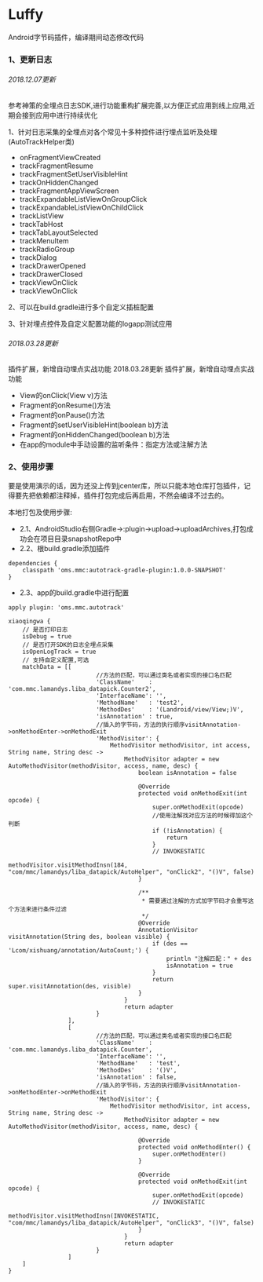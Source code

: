 # Luffy
Android字节码插件，编译期间动态修改代码


### 1、更新日志

###### 2018.12.07更新
参考神策的全埋点日志SDK,进行功能重构扩展完善,以方便正式应用到线上应用,近期会接到应用中进行持续优化

1、针对日志采集的全埋点对各个常见十多种控件进行埋点监听及处理(AutoTrackHelper类)
- onFragmentViewCreated
- trackFragmentResume
- trackFragmentSetUserVisibleHint
- trackOnHiddenChanged
- trackFragmentAppViewScreen
- trackExpandableListViewOnGroupClick
- trackExpandableListViewOnChildClick
- trackListView
- trackTabHost
- trackTabLayoutSelected
- trackMenuItem
- trackRadioGroup
- trackDialog
- trackDrawerOpened
- trackDrawerClosed
- trackViewOnClick
- trackViewOnClick

2、可以在build.gradle进行多个自定义插桩配置

3、针对埋点控件及自定义配置功能的logapp测试应用


###### 2018.03.28更新
插件扩展，新增自动埋点实战功能
2018.03.28更新 插件扩展，新增自动埋点实战功能
- View的onClick(View v)方法
- Fragment的onResume()方法
- Fragment的onPause()方法
- Fragment的setUserVisibleHint(boolean b)方法
- Fragment的onHiddenChanged(boolean b)方法
- 在app的module中手动设置的监听条件：指定方法或注解方法

### 2、使用步骤

要是使用演示的话，因为还没上传到jcenter库，所以只能本地仓库打包插件，记得要先把依赖都注释掉，插件打包完成后再启用，不然会编译不过去的。

本地打包及使用步骤:
- 2.1、AndroidStudio右侧Gradle->:plugin->upload->uploadArchives,打包成功会在项目目录snapshotRepo中
- 2.2、根build.gradle添加插件
 ```
 dependencies {
     classpath 'oms.mmc:autotrack-gradle-plugin:1.0.0-SNAPSHOT'
 }
 ```
- 2.3、app的build.gradle中进行配置

 ```
 apply plugin: 'oms.mmc.autotrack'

 xiaoqingwa {
     // 是否打印日志
     isDebug = true
     // 是否打开SDK的日志全埋点采集
     isOpenLogTrack = true
     // 支持自定义配置,可选
     matchData = [[
                          //方法的匹配，可以通过类名或者实现的接口名匹配
                          'ClassName'    : 'com.mmc.lamandys.liba_datapick.Counter2',
                          'InterfaceName': '',
                          'MethodName'   : 'test2',
                          'MethodDes'    : '(Landroid/view/View;)V',
                          'isAnnotation' : true,
                          //插入的字节码，方法的执行顺序visitAnnotation->onMethodEnter->onMethodExit
                          'MethodVisitor': {
                              MethodVisitor methodVisitor, int access, String name, String desc ->
                                  MethodVisitor adapter = new AutoMethodVisitor(methodVisitor, access, name, desc) {
                                      boolean isAnnotation = false

                                      @Override
                                      protected void onMethodExit(int opcode) {
                                          super.onMethodExit(opcode)
                                          //使用注解找对应方法的时候得加这个判断
                                          if (!isAnnotation) {
                                              return
                                          }
                                          // INVOKESTATIC
                                          methodVisitor.visitMethodInsn(184, "com/mmc/lamandys/liba_datapick/AutoHelper", "onClick2", "()V", false)
                                      }

                                      /**
                                       * 需要通过注解的方式加字节码才会重写这个方法来进行条件过滤
                                       */
                                      @Override
                                      AnnotationVisitor visitAnnotation(String des, boolean visible) {
                                          if (des == 'Lcom/xishuang/annotation/AutoCount;') {
                                              println "注解匹配：" + des
                                              isAnnotation = true
                                          }
                                          return super.visitAnnotation(des, visible)
                                      }
                                  }
                                  return adapter
                          }
                  ],
                  [
                          //方法的匹配，可以通过类名或者实现的接口名匹配
                          'ClassName'    : 'com.mmc.lamandys.liba_datapick.Counter',
                          'InterfaceName': '',
                          'MethodName'   : 'test',
                          'MethodDes'    : '()V',
                          'isAnnotation' : false,
                          //插入的字节码，方法的执行顺序visitAnnotation->onMethodEnter->onMethodExit
                          'MethodVisitor': {
                              MethodVisitor methodVisitor, int access, String name, String desc ->
                                  MethodVisitor adapter = new AutoMethodVisitor(methodVisitor, access, name, desc) {

                                      @Override
                                      protected void onMethodEnter() {
                                          super.onMethodEnter()
                                      }

                                      @Override
                                      protected void onMethodExit(int opcode) {
                                          super.onMethodExit(opcode)
                                          // INVOKESTATIC
                                          methodVisitor.visitMethodInsn(INVOKESTATIC, "com/mmc/lamandys/liba_datapick/AutoHelper", "onClick3", "()V", false)
                                      }
                                  }
                                  return adapter
                          }
                  ]
     ]
 }
 ```
